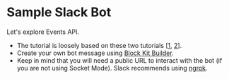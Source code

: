 # Sample Slack Bot
Let's explore Events API. 
* The tutorial is loosely based on these two tutorials 
  [[1](https://github.com/slackapi/python-slack-sdk/tree/main/tutorial),
  [2](https://api.slack.com/start/building/bolt-python)].
* Create your own bot message using [Block Kit Builder](https://app.slack.com/block-kit-builder/).
* Keep in mind that you will need a public URL to interact with the bot (if you are not using Socket Mode). 
  Slack recommends using [ngrok](https://ngrok.com).

